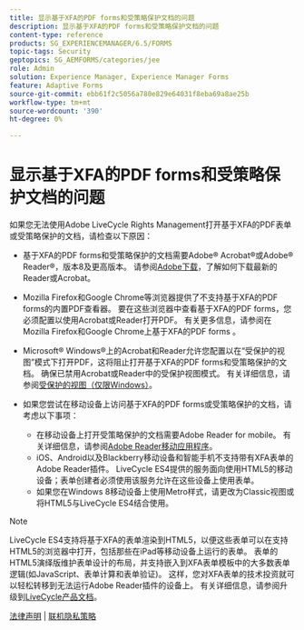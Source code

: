 ```yaml
---
title: 显示基于XFA的PDF forms和受策略保护文档的问题
description: 显示基于XFA的PDF forms和受策略保护文档的问题
content-type: reference
products: SG_EXPERIENCEMANAGER/6.5/FORMS
topic-tags: Security
geptopics: SG_AEMFORMS/categories/jee
role: Admin
solution: Experience Manager, Experience Manager Forms
feature: Adaptive Forms
source-git-commit: ebb61f2c5056a780e829e64031f8eba69a8ae25b
workflow-type: tm+mt
source-wordcount: '390'
ht-degree: 0%

---
```


# 显示基于XFA的PDF forms和受策略保护文档的问题

如果您无法使用Adobe LiveCycle Rights Management打开基于XFA的PDF表单或受策略保护的文档，请检查以下原因：

* 基于XFA的PDF forms和受策略保护的文档需要Adobe® Acrobat®或Adobe® Reader®，版本8及更高版本。 请参阅[Adobe下载](https://www.adobe.com/downloads.html)，了解如何下载最新的Reader或Acrobat。
* Mozilla Firefox和Google Chrome等浏览器提供了不支持基于XFA的PDF forms的内置PDF查看器。 要在这些浏览器中查看基于XFA的PDF forms，您必须配置以使用Acrobat或Reader打开PDF。 有关更多信息，请参阅在Mozilla Firefox和Google Chrome上基于XFA的PDF forms 。
* Microsoft® Windows®上的Acrobat和Reader允许您配置以在“受保护的视图”模式下打开PDF，这将阻止打开基于XFA的PDF forms和受策略保护的文档。 确保已禁用Acrobat或Reader中的受保护视图模式。 有关详细信息，请参阅[受保护的视图（仅限Windows）](https://helpx.adobe.com/cn/acrobat/kb/end-of-support-acrobat-x-reader-x.html)。
* 如果您尝试在移动设备上访问基于XFA的PDF forms或受策略保护的文档，请考虑以下事项：

   * 在移动设备上打开受策略保护的文档需要Adobe Reader for mobile。 有关详细信息，请参阅[Adobe Reader移动应用程序](https://www.adobe.com/in/acrobat/mobile/acrobat-reader.html)。
   * iOS、Android以及Blackberry移动设备和智能手机不支持带有XFA表单的Adobe Reader插件。 LiveCycle ES4提供的服务面向使用HTML5的移动设备；表单创建者必须使用该服务允许在这些设备上使用表单。
   * 如果您在Windows 8移动设备上使用Metro样式，请更改为Classic视图或将HTML5与LiveCycle ES4结合使用。

>[!NOTE]
>
>LiveCycle ES4支持将基于XFA的表单渲染到HTML5，以便这些表单可以在支持HTML5的浏览器中打开，包括那些在iPad等移动设备上运行的表单。 表单的HTML5演绎版维护表单设计的布局，并支持嵌入到XFA表单模板中的大多数表单逻辑(如JavaScript、表单计算和表单验证)。 这样，您对XFA表单的技术投资就可以轻松转移到无法运行Adobe Reader插件的设备上。
>有关详细信息，请参阅升级到[LiveCycle产品文档](https://business.adobe.com/products/experience-manager/forms/aem-forms.html)。

[法律声明](https://chl-author-preview.corp.adobe.com/content/help/en/legal/legal-notices.html)    |    [联机隐私策略](https://www.adobe.com/cn/privacy.html)